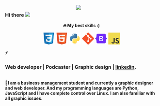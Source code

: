 <img style="margin-right: 20px;" align='right' src='https://i.imgur.com/apfKGxE.gif' width='250"'>

### Hi there <img src="https://media.giphy.com/media/hvRJCLFzcasrR4ia7z/giphy.gif" width="25px">
<p align="center" "> 
 <strong>             
   🔥 My best skills :)
</p>
  <p align="center"> 
  
  <img src="https://github.com/devicons/devicon/blob/master/icons/css3/css3-original.svg" alt="javascript" width="40" height="40" />
  <img src="https://github.com/devicons/devicon/blob/master/icons/html5/html5-original.svg" alt="javascript" width="40" height="40" />
  <img src="https://github.com/devicons/devicon/blob/master/icons/python/python-original.svg" alt="react" width="40" height="40"/>
  <img src="https://github.com/devicons/devicon/blob/master/icons/git/git-original.svg" width="40" height="40" />
  <img src="https://github.com/devicons/devicon/blob/master/icons/bootstrap/bootstrap-plain.svg" alt="csharp" width="40" height="40" />
  <img src="https://github.com/devicons/devicon/blob/master/icons/javascript/javascript-original.svg" alt="postgresql" width="40" height="40" />
  
   
  ⚡️ <h3>Web developer | Podcaster | Graphic design | [linkedin](https://www.linkedin.com/in/mehran-asadi-7289061b7/).</h3>
  <br>
🌱I am a business management student and currently a graphic designer and web developer. And my programming languages ​​are Python, JavaScript and I have complete control over Linux. I am also familiar with all graphic issues.
</p>







